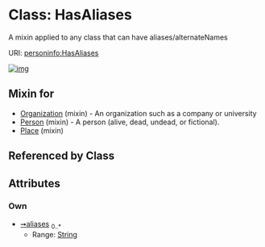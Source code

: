 
# Class: HasAliases

A mixin applied to any class that can have aliases/alternateNames

URI: [personinfo:HasAliases](https://w3id.org/linkml/examples/personinfo/HasAliases)


[![img](https://yuml.me/diagram/nofunky;dir:TB/class/[Place]uses%20-.->[HasAliases&#124;aliases:string%20*],[Person]uses%20-.->[HasAliases],[Organization]uses%20-.->[HasAliases],[Place],[Person],[Organization])](https://yuml.me/diagram/nofunky;dir:TB/class/[Place]uses%20-.->[HasAliases&#124;aliases:string%20*],[Person]uses%20-.->[HasAliases],[Organization]uses%20-.->[HasAliases],[Place],[Person],[Organization])

## Mixin for

 * [Organization](Organization.md) (mixin)  - An organization such as a company or university
 * [Person](Person.md) (mixin)  - A person (alive, dead, undead, or fictional).
 * [Place](Place.md) (mixin)

## Referenced by Class


## Attributes


### Own

 * [➞aliases](hasAliases__aliases.md)  <sub>0..\*</sub>
     * Range: [String](types/String.md)
